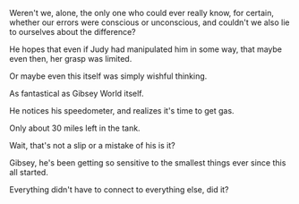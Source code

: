 Weren't we, alone, the only one who could ever really know, for certain, whether our errors were conscious or unconscious, and couldn't we also lie to ourselves about the difference?

He hopes that even if Judy had manipulated him in some way, that maybe even then, her grasp was limited.

Or maybe even this itself was simply wishful thinking.

As fantastical as Gibsey World itself.

He notices his speedometer, and realizes it's time to get gas.

Only about 30 miles left in the tank.

Wait, that's not a slip or a mistake of his is it?

Gibsey, he's been getting so sensitive to the smallest things ever since this all started.

Everything didn't have to connect to everything else, did it?